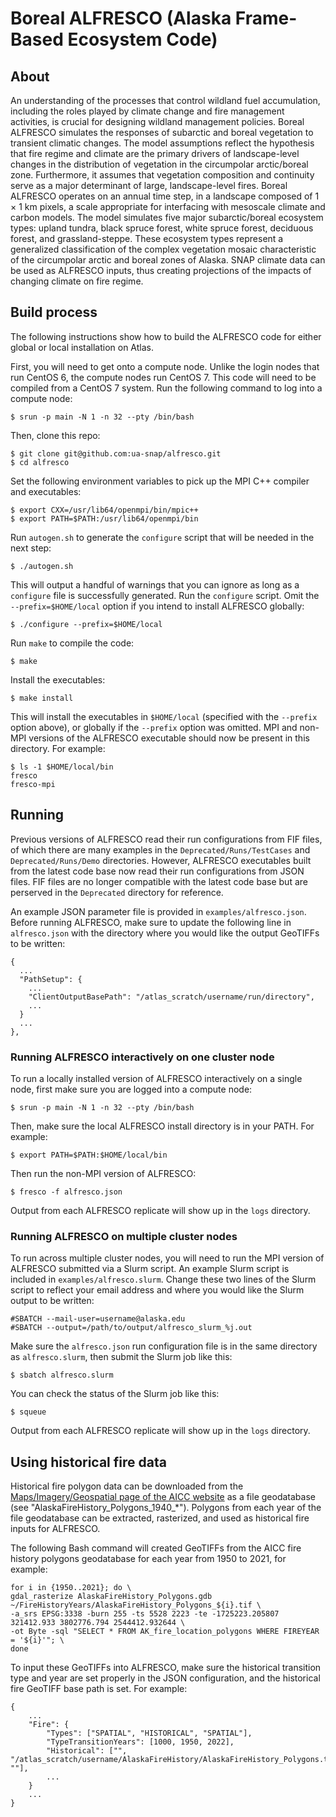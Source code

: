 # Boreal ALFRESCO (Alaska Frame-Based Ecosystem Code)

## About

An understanding of the processes that control wildland fuel accumulation, including the roles played by climate change and fire management activities, is crucial for designing wildland management policies. Boreal ALFRESCO simulates the responses of subarctic and boreal vegetation to transient climatic changes. The model assumptions reflect the hypothesis that fire regime and climate are the primary drivers of landscape-level changes in the distribution of vegetation in the circumpolar arctic/boreal zone. Furthermore, it assumes that vegetation composition and continuity serve as a major determinant of large, landscape-level fires. Boreal ALFRESCO operates on an annual time step, in a landscape composed of 1 × 1 km pixels, a scale appropriate for interfacing with mesoscale climate and carbon models. The model simulates five major subarctic/boreal ecosystem types: upland tundra, black spruce forest, white spruce forest, deciduous forest, and grassland-steppe. These ecosystem types represent a generalized classification of the complex vegetation mosaic characteristic of the circumpolar arctic and boreal zones of Alaska. SNAP climate data can be used as ALFRESCO inputs, thus creating projections of the impacts of changing climate on fire regime. 

## Build process

The following instructions show how to build the ALFRESCO code for either global or local installation on Atlas.

First, you will need to get onto a compute node. Unlike the login nodes that run CentOS 6, the compute nodes run
CentOS 7. This code will need to be compiled from a CentOS 7 system. Run the following command to log into a compute node:

```
$ srun -p main -N 1 -n 32 --pty /bin/bash
```

Then, clone this repo:

```
$ git clone git@github.com:ua-snap/alfresco.git
$ cd alfresco
```

Set the following environment variables to pick up the MPI C++ compiler and executables:

```
$ export CXX=/usr/lib64/openmpi/bin/mpic++
$ export PATH=$PATH:/usr/lib64/openmpi/bin
```

Run `autogen.sh` to generate the `configure` script that will be needed in the next step:

```
$ ./autogen.sh
```

This will output a handful of warnings that you can ignore as long as a `configure` file is successfully generated. Run the `configure` script. Omit the `--prefix=$HOME/local` option if you intend to install ALFRESCO globally:

```
$ ./configure --prefix=$HOME/local
```

Run `make` to compile the code:

```
$ make
```

Install the executables:

```
$ make install
```

This will install the executables in `$HOME/local` (specified with the `--prefix` option above), or globally if the `--prefix` option was omitted. MPI and non-MPI versions of the ALFRESCO executable should now be present in this directory. For example:

```
$ ls -1 $HOME/local/bin
fresco
fresco-mpi
```

## Running

Previous versions of ALFRESCO read their run configurations from FIF files, of which there are many examples in the `Deprecated/Runs/TestCases` and `Deprecated/Runs/Demo` directories. However, ALFRESCO executables built from the latest code base now read their run configurations from JSON files. FIF files are no longer compatible with the latest code base but are perserved in the `Deprecated` directory for reference.

An example JSON parameter file is provided in `examples/alfresco.json`. Before running ALFRESCO, make sure to update the following line in `alfresco.json` with the directory where you would like the output GeoTIFFs to be written:

```
{
  ...
  "PathSetup": {	
    ...
    "ClientOutputBasePath": "/atlas_scratch/username/run/directory",
    ...
  }
  ...
},
```

### Running ALFRESCO interactively on one cluster node

To run a locally installed version of ALFRESCO interactively on a single node, first make sure you are logged into a compute node:

```
$ srun -p main -N 1 -n 32 --pty /bin/bash
```

Then, make sure the local ALFRESCO install directory is in your PATH. For example:

```
$ export PATH=$PATH:$HOME/local/bin
```

Then run the non-MPI version of ALFRESCO:

```
$ fresco -f alfresco.json
```

Output from each ALFRESCO replicate will show up in the `logs` directory.

### Running ALFRESCO on multiple cluster nodes

To run across multiple cluster nodes, you will need to run the MPI version of ALFRESCO submitted via a Slurm script. An example Slurm script is included in `examples/alfresco.slurm`. Change these two lines of the Slurm script to reflect your email address and where you would like the Slurm output to be written:

```
#SBATCH --mail-user=username@alaska.edu
#SBATCH --output=/path/to/output/alfresco_slurm_%j.out
```

Make sure the `alfresco.json` run configuration file is in the same directory as `alfresco.slurm`, then submit the Slurm job like this:

```
$ sbatch alfresco.slurm
```

You can check the status of the Slurm job like this:

```
$ squeue
```

Output from each ALFRESCO replicate will show up in the `logs` directory.

## Using historical fire data

Historical fire polygon data can be downloaded from the [Maps/Imagery/Geospatial page of the AICC website](https://fire.ak.blm.gov/predsvcs/maps.php) as a file geodatabase (see "AlaskaFireHistory_Polygons_1940_*"). Polygons from each year of the file geodatabase can be extracted, rasterized, and used as historical fire inputs for ALFRESCO.

The following Bash command will created GeoTIFFs from the AICC fire history polygons geodatabase for each year from 1950 to 2021, for example:

```
for i in {1950..2021}; do \
gdal_rasterize AlaskaFireHistory_Polygons.gdb ~/FireHistoryYears/AlaskaFireHistory_Polygons_${i}.tif \
-a_srs EPSG:3338 -burn 255 -ts 5528 2223 -te -1725223.205807 321412.933 3802776.794 2544412.932644 \
-ot Byte -sql "SELECT * FROM AK_fire_location_polygons WHERE FIREYEAR = '${i}'"; \
done
```

To input these GeoTIFFs into ALFRESCO, make sure the historical transition type and year are set properly in the JSON configuration, and the historical fire GeoTIFF base path is set. For example:

```
{
    ...
    "Fire": {
        "Types": ["SPATIAL", "HISTORICAL", "SPATIAL"],
        "TypeTransitionYears": [1000, 1950, 2022],
        "Historical": ["", "/atlas_scratch/username/AlaskaFireHistory/AlaskaFireHistory_Polygons.tif", ""],
        ...
    }
    ...
}
```